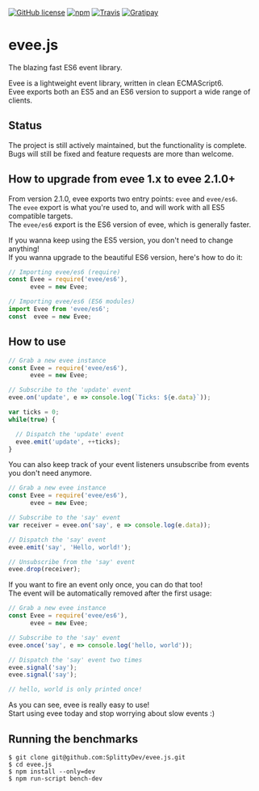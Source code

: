 [![GitHub license](https://img.shields.io/badge/license-MIT-blue.svg?maxAge=10&style=flat-square)](https://raw.githubusercontent.com/SplittyDev/evee.js/master/LICENSE.md)
[![npm](https://img.shields.io/npm/v/evee.svg?maxAge=10&style=flat-square)](https://www.npmjs.com/package/evee)
[![Travis](https://img.shields.io/travis/SplittyDev/evee.js.svg?maxAge=10&style=flat-square)](https://travis-ci.org/SplittyDev/evee.js)
[![Gratipay](https://img.shields.io/gratipay/SplittyDev.svg?style=flat-square)](https://gratipay.com/evee.js/)

# evee.js
The blazing fast ES6 event library.

Evee is a lightweight event library, written in clean ECMAScript6.   
Evee exports both an ES5 and an ES6 version to support a wide range of clients.

## Status
The project is still actively maintained, but the functionality is complete.   
Bugs will still be fixed and feature requests are more than welcome.

## How to upgrade from evee 1.x to evee 2.1.0+
From version 2.1.0, evee exports two entry points: `evee` and `evee/es6`.   
The `evee` export is what you're used to, and will work with all ES5 compatible targets.   
The `evee/es6` export is the ES6 version of evee, which is generally faster.

If you wanna keep using the ES5 version, you don't need to change anything!   
If you wanna upgrade to the beautiful ES6 version, here's how to do it:

```js
// Importing evee/es6 (require)
const Evee = require('evee/es6'),
      evee = new Evee;

// Importing evee/es6 (ES6 modules)
import Evee from 'evee/es6';
const  evee = new Evee;
```

## How to use
```js
// Grab a new evee instance
const Evee = require('evee/es6'),
      evee = new Evee;

// Subscribe to the 'update' event
evee.on('update', e => console.log(`Ticks: ${e.data}`));

var ticks = 0;
while(true) {

  // Dispatch the 'update' event
  evee.emit('update', ++ticks);
}
```

You can also keep track of your event listeners unsubscribe from events you don't need anymore.

```js
// Grab a new evee instance
const Evee = require('evee/es6'),
      evee = new Evee;

// Subscribe to the 'say' event
var receiver = evee.on('say', e => console.log(e.data));

// Dispatch the 'say' event
evee.emit('say', 'Hello, world!');

// Unsubscribe from the 'say' event
evee.drop(receiver);
```

If you want to fire an event only once, you can do that too!   
The event will be automatically removed after the first usage:

```js
// Grab a new evee instance
const Evee = require('evee/es6'),
      evee = new Evee;

// Subscribe to the 'say' event
evee.once('say', e => console.log('hello, world'));

// Dispatch the 'say' event two times
evee.signal('say');
evee.signal('say');

// hello, world is only printed once!
```

As you can see, evee is really easy to use!   
Start using evee today and stop worrying about slow events :)

## Running the benchmarks
```
$ git clone git@github.com:SplittyDev/evee.js.git
$ cd evee.js
$ npm install --only=dev
$ npm run-script bench-dev
```
